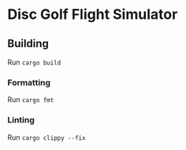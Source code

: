 # Disc Golf Flight Simulator

## Building

Run `cargo build`

### Formatting

Run `cargo fmt`

### Linting

Run `cargo clippy --fix`
